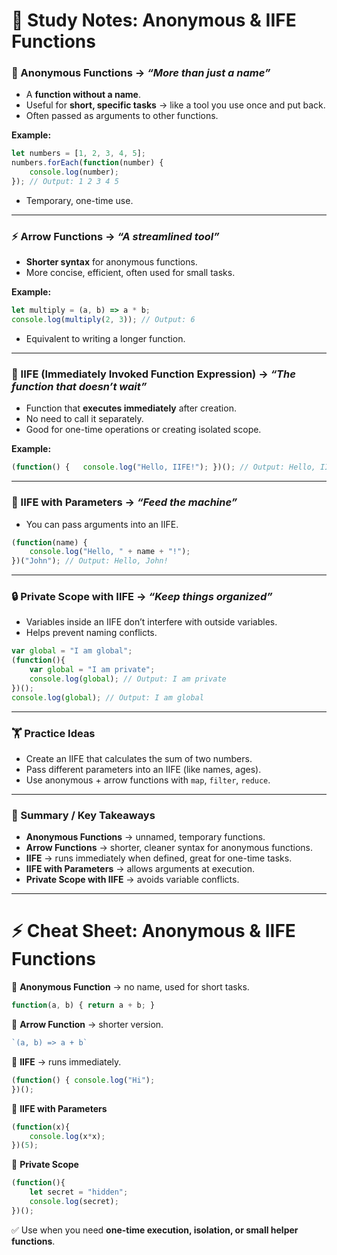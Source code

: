 # 📘 Study Notes: Anonymous & IIFE Functions

### 🌱 Anonymous Functions → _“More than just a name”_

- A **function without a name**.
- Useful for **short, specific tasks** → like a tool you use once and put back.
- Often passed as arguments to other functions.

**Example:**

```js
let numbers = [1, 2, 3, 4, 5]; 
numbers.forEach(function(number) {
	console.log(number);
}); // Output: 1 2 3 4 5
```

- Temporary, one-time use.

---

### ⚡ Arrow Functions → _“A streamlined tool”_

- **Shorter syntax** for anonymous functions.
- More concise, efficient, often used for small tasks.

**Example:**

```js
let multiply = (a, b) => a * b; 
console.log(multiply(2, 3)); // Output: 6
```

- Equivalent to writing a longer function.

---

### 🚀 IIFE (Immediately Invoked Function Expression) → _“The function that doesn’t wait”_

- Function that **executes immediately** after creation.
- No need to call it separately.
- Good for one-time operations or creating isolated scope.

**Example:**

```js
(function() {   console.log("Hello, IIFE!"); })(); // Output: Hello, IIFE!
```

---

### 🥗 IIFE with Parameters → _“Feed the machine”_

- You can pass arguments into an IIFE.

```js
(function(name) {
	console.log("Hello, " + name + "!");
})("John"); // Output: Hello, John!
```

---

### 🔒 Private Scope with IIFE → _“Keep things organized”_

- Variables inside an IIFE don’t interfere with outside variables.
- Helps prevent naming conflicts.

```js
var global = "I am global";
(function(){
	var global = "I am private";
	console.log(global); // Output: I am private 
})(); 
console.log(global); // Output: I am global
```

---

### 🏋️ Practice Ideas

- Create an IIFE that calculates the sum of two numbers.
- Pass different parameters into an IIFE (like names, ages).
- Use anonymous + arrow functions with `map`, `filter`, `reduce`.

---

### 📌 Summary / Key Takeaways

- **Anonymous Functions** → unnamed, temporary functions.
- **Arrow Functions** → shorter, cleaner syntax for anonymous functions.
- **IIFE** → runs immediately when defined, great for one-time tasks.
- **IIFE with Parameters** → allows arguments at execution.
- **Private Scope with IIFE** → avoids variable conflicts.

---

# ⚡ Cheat Sheet: Anonymous & IIFE Functions

🔹 **Anonymous Function** → no name, used for short tasks.

```js
function(a, b) { return a + b; }
```

🔹 **Arrow Function** → shorter version.

```js
`(a, b) => a + b`
```

🔹 **IIFE** → runs immediately.

```js
(function() { console.log("Hi"); 
})();
```
🔹 **IIFE with Parameters**

```js
(function(x){ 
	console.log(x*x);
})(5);
```

🔹 **Private Scope**

```js
(function(){
	let secret = "hidden";
	console.log(secret); 
})();
```

✅ Use when you need **one-time execution, isolation, or small helper functions**.